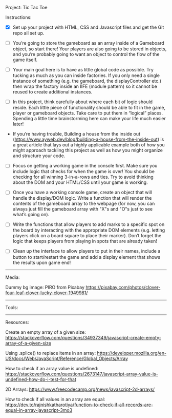 Project: Tic Tac Toe

Instructions:

- [x] Set up your project with HTML, CSS and Javascript files and get the Git repo all set up.

- [ ] You’re going to store the gameboard as an array inside of a Gameboard object, so start there! Your players are also going to be stored in objects, and you’re probably going to want an object to control the flow of the game itself.

- [ ] Your main goal here is to have as little global code as possible. Try tucking as much as you can inside factories. If you only need a single instance of something (e.g. the gameboard, the displayController etc.) then wrap the factory inside an IIFE (module pattern) so it cannot be reused to create additional instances.

- [ ] In this project, think carefully about where each bit of logic should reside. Each little piece of functionality should be able to fit in the game, player or gameboard objects. Take care to put them in “logical” places. Spending a little time brainstorming here can make your life much easier later!

- If you’re having trouble, Building a house from the inside out (https://www.ayweb.dev/blog/building-a-house-from-the-inside-out) is a great article that lays out a highly applicable example both of how you might approach tackling this project as well as how you might organize and structure your code.

- [ ] Focus on getting a working game in the console first. Make sure you include logic that checks for when the game is over! You should be checking for all winning 3-in-a-rows and ties. Try to avoid thinking about the DOM and your HTML/CSS until your game is working.

- [ ] Once you have a working console game, create an object that will handle the display/DOM logic. Write a function that will render the contents of the gameboard array to the webpage (for now, you can always just fill the gameboard array with "X"s and "O"s just to see what’s going on).

- [ ] Write the functions that allow players to add marks to a specific spot on the board by interacting with the appropriate DOM elements (e.g. letting players click on a board square to place their marker). Don’t forget the logic that keeps players from playing in spots that are already taken!

- [ ] Clean up the interface to allow players to put in their names, include a button to start/restart the game and add a display element that shows the results upon game end!

_____________________________________________


Media:

Dummy bg image: PIRO from Pixabay
https://pixabay.com/photos/clover-four-leaf-clover-lucky-clover-1949981/

____________________________________________


Tools:

____________________________________________


Resources:

Create an empty array of a given size:
https://stackoverflow.com/questions/34937349/javascript-create-empty-array-of-a-given-size

Using .splice() to replace items in an array:
https://developer.mozilla.org/en-US/docs/Web/JavaScript/Reference/Global_Objects/Array

How to check if an array value is undefined:
https://stackoverflow.com/questions/2673147/javascript-array-value-is-undefined-how-do-i-test-for-that

2D Arrays:
https://www.freecodecamp.org/news/javascript-2d-arrays/

How to check if all values in an array are equal:
https://dev.to/rajnishkatharotiya/function-to-check-if-all-records-are-equal-in-array-javascript-3mo3